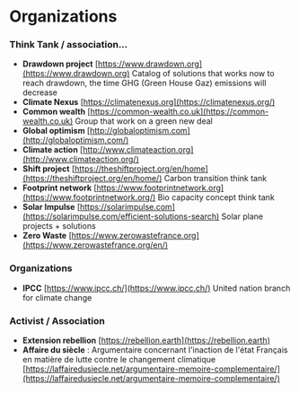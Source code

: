 # Organizations

### **Think Tank / association...**

* **Drawdown project** [https://www.drawdown.org](https://www.drawdown.org) Catalog of solutions that works now to reach drawdown, the time GHG \(Green House Gaz\) emissions will decrease
* **Climate Nexus** [https://climatenexus.org](https://climatenexus.org/)
* **Common wealth** [https://common-wealth.co.uk](https://common-wealth.co.uk) Group that work on a green new deal
* **Global optimism** [http://globaloptimism.com](http://globaloptimism.com/)
* **Climate action** [http://www.climateaction.org](http://www.climateaction.org/)
* **Shift project** [https://theshiftproject.org/en/home](https://theshiftproject.org/en/home/) Carbon transition think tank
* **Footprint network** [https://www.footprintnetwork.org](https://www.footprintnetwork.org/) Bio capacity concept think tank
* **Solar Impulse** [https://solarimpulse.com](https://solarimpulse.com/efficient-solutions-search) Solar plane projects + solutions
* **Zero Waste** [https://www.zerowastefrance.org](https://www.zerowastefrance.org/en/)

### Organizations

* **IPCC** [https://www.ipcc.ch/](https://www.ipcc.ch/) United nation branch for climate change

### Activist / Association 

* **Extension rebellion** [https://rebellion.earth](https://rebellion.earth)
* **Affaire du siècle** : Argumentaire concernant l'inaction de l'état Français en matière de lutte contre le changement climatique [https://laffairedusiecle.net/argumentaire-memoire-complementaire/](https://laffairedusiecle.net/argumentaire-memoire-complementaire/)
